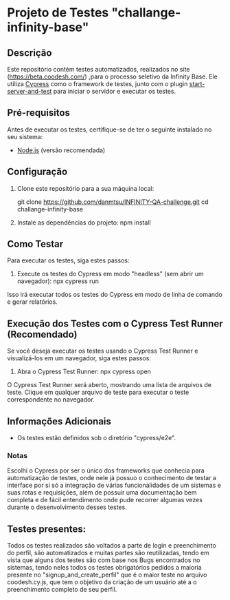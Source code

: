 # Projeto de Testes "challange-infinity-base"

## Descrição
Este repositório contém testes automatizados, realizados no site (https://beta.coodesh.com/) ,para o processo seletivo da Infinity Base. Ele utiliza [Cypress](https://www.cypress.io/) como o framework de testes, junto com o plugin [start-server-and-test](https://www.npmjs.com/package/start-server-and-test) para iniciar o servidor e executar os testes.

## Pré-requisitos
Antes de executar os testes, certifique-se de ter o seguinte instalado no seu sistema:

- [Node.js](https://nodejs.org/) (versão recomendada)

## Configuração
1. Clone este repositório para a sua máquina local:

    git clone https://github.com/danmtsu/INFINITY-QA-challenge.git
    cd challange-infinity-base


2. Instale as dependências do projeto:
    npm install



## Como Testar
Para executar os testes, siga estes passos:

1. Execute os testes do Cypress em modo "headless" (sem abrir um navegador):
    npx cypress run

Isso irá executar todos os testes do Cypress em modo de linha de comando e gerar relatórios.

## Execução dos Testes com o Cypress Test Runner (Recomendado)
Se você deseja executar os testes usando o Cypress Test Runner e visualizá-los em um navegador, siga estes passos:

1. Abra o Cypress Test Runner:
    npx cypress open

O Cypress Test Runner será aberto, mostrando uma lista de arquivos de teste. Clique em qualquer arquivo de teste para executar o teste correspondente no navegador.

## Informações Adicionais
- Os testes estão definidos sob o diretório "cypress/e2e".

### Notas
Escolhi o Cypress por ser o único dos frameworks que conhecia para automatização de testes, onde nele já possuo o conhecimento de testar a interface por si só a integração de várias funcionalidades de um sistemas e suas rotas e requisições, além de possuir uma documentação bem completa e de fácil entendimento onde pude recorrer algumas vezes durante o desenvolvimento desses testes.


## Testes presentes:
Todos os testes realizados são voltados a parte de login e preenchimento do perfil, são automatizados e muitas partes são reutilizadas, tendo em vista que alguns dos testes são com base nos Bugs encontrados no sistemas, tendo neles todos os testes obrigatórios pedidos a maioria presente no "signup_and_create_perfil" que é o maior teste no arquivo coodesh.cy.js, que tem o objetivo da criação de um usuário até a o preenchimento completo de seu perfil.

###

